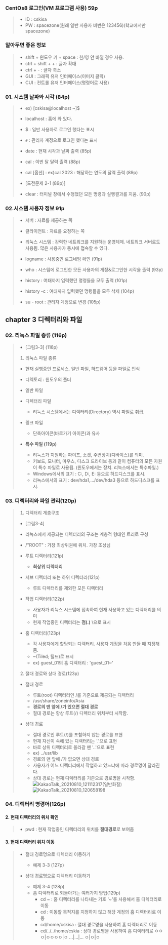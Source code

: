 ### CentOs8 로그인(VM 프로그램 사용) 59p
>* ID : cskisa
>* PW : spacezone(원래 일반 사용자 비번은 123456)(학교에서만 spacezone)
>
### 알아두면 좋은 정보
>* shift + 윈도우 키 + space : 한/영 안 바뀔 경우 사용.
>* ctrl + shift + + : 글자 확대
>* ctrl + - : 글자 축소
>* GUI : 그래픽 유저 인터페이스(이미지 클릭)
>* CUI : 컨트롤 유저 인터페이스(명령어로 사용)

### 01. 시스템 날짜와 시각 (84p)
>* ex) [cskisa@localhost ~]$
>* localhost : 홈에 와 있다.
>* $ : 일반 사용자로 로그인 했다는 표시
>* `#` : 관리자 계정으로 로그인 했다는 표시
>
>* date : 현재 시각과 날짜 출력 (85p)
>* cal : 이번 달 달력 출력 (88p)
>* cal [옵션] : ex)cal 2023 : 해당하는 연도의 달력 출력 (89p)
>* [도전문제 2-1 (89p)]
>* clear : 터미널 창에서 수행했던 모든 명령과 실행결과를 지움. (90p)

### 02.시스템 사용자 정보 91p
>* 서버 : 자료를 제공하는 쪽
>* 클라이언트 : 자료를 요청하는 쪽
>* 리눅스 시스템 : 강력한 네트워크를 지원하는 운영체제. 네트워크 서버로도 사용됨. 많은 사용자가 동시에 접속할 수 있다.
>
>* logname : 사용중인 로그네임 확인 (91p)
>* who : 시스템에 로그인한 모든 사용자의 계정&로그인한 시각을 출력 (93p)
>* history : 여태까지 입력했던 명령들을 모두 출력 (101p)
>* history -c : 여태까지 입력했던 명령들을 모두 삭제 (104p)
>* su - root : 관리자 계정으로 변경 (105p)

## chapter 3 디렉터리와 파일
### 02. 리눅스 파일 종류 (116p)
>* [그림3-3] (116p)
>1. 리눅스 파일 종류
>   * 현재 실행중인 프로세스. 일반 파일, 하드웨어 등을 파일로 인식
>   * 디렉토리 : 윈도우의 폴더
>   
>* 일반 파일
>
>* 디렉터리 파일
>   * 리눅스 시스템에서는 디렉터리(Directory) 역시 파일로 취급.
>   
>* 링크 파일
>   * 단축아이콘(바로가기 아이콘)과 유사
>   
>* **특수 파일 (119p)**
>   * 리눅스가 지원하는 파이프, 소켓, 주변장치(디바이스)를 의미.
>   * 키보드, 모니터, 마우스, 디스크 드라이브 등과 같이 컴퓨터의 모든 자원이 특수 파일로 사용됨. (윈도우에서는 장치. 리눅스에서는 특수파일.)
>   * Windows에서의 표기 : C:, D:, E: 등으로 하드디스크를 표시.
>   * 리눅스에서의 표기 : dev/hda1,.../dev/hda3 등으로 하드디스크를 표시.

### 03. 디렉터리와 파일 관리(120p)
>1. 디렉터리 계층구조
>   * [그림3-4]
>   * 리눅스에서 제공되는 디렉터리의 구조는 계층적 형태인 트리로 구성
>   * /"ROOT" : 가장 최상위권에 위치. 가장 조상님
>
>* 루트 디렉터리(121p)
>   * **최상위 디렉터리**
>   
>* 서브 디렉터리 또는 하위 디렉터리(121p)
>   * 루트 디렉터리를 제외한 모든 디렉터리
>
>* 작업 디렉터리(122p)
>   * 사용자가 리눅스 시스템에 접속하여 현재 사용하고 있는 디렉터리를 의미
>   * 현재 작업중인 디렉터리는 **점(.)** \으로 표시
>
>* 홈 디렉터리(123p)
>   * 각 사용자에게 할당되는 디렉터리. 사용자 계정을 처음 만들 때 지정해 줌.
>   * ~(Tiled; 틸드)로 표시
>   * ex) guest_01의 홈 디렉터리 : 'guest_01~'
>
>2. 절대 경로와 상대 경로(123p)
>* 절대 경로
>   * 루트(root) 디렉터리인 /를 기준으로 제공되는 디렉터리
>   * /usr/share/zoneinfo/Asia
>   * **경로의 맨 앞에 /가 있으면 절대 경로**
>   * 절대 경로는 항상 루트(/) 디렉터리 위치부터 시작함.
>   
>* 상대 경로
>   * 절대 경로인 루트(/)를 포함하지 않는 경로를 표현
>   * 현재 자신이 속해 있는 디렉터리는 '.'으로 표현
>   * 바로 상위 디렉터리로 올라갈 땐 '..'으로 표현
>   * ex) ../usr/lib
>   * 경로의 맨 앞에 /가 없으면 상대 경로
>   * 사용자가 어느 디렉터리에서 작업하고 있느냐에 따라 경로명이 달라진다.
>   * 상대 경로는 현재 디렉터리를 기준으로 경로명을 시작함.
>   ![KakaoTalk_20210810_121112317(일반화질)](https://user-images.githubusercontent.com/86585181/128802729-e1979b1e-2def-4306-9e33-c79309689fe9.jpg)
>   ![KakaoTalk_20210810_120658198](https://user-images.githubusercontent.com/86585181/128802752-77a3f644-766a-4e99-b8d1-7dc86d514d19.png)



### 04. 디렉터리 명령어(126p)
#### 2. 현재 디렉터리의 위치 확인
>* pwd : 현재 작업중인 디렉터리의 위치를 **절대경로**로 보여줌
>
#### 3. 현재 디렉터리 위치 이동
>* 절대 경로명으로 디렉터리 이동하기
>   * 예제 3-3 (127p)
>
>* 상대 경로명으로 디렉터리 이동하기
>   * 예제 3-4 (128p)
>   * 홈 디렉터리로 되돌아가는 여러가지 방법(129p)
>       * cd ~ : 홈 디렉터리를 나타내는 기호 '~'를 사용해서 홈 디렉터리로 이동
>       * cd : 이동할 목적지를 지정하지 않고 해당 계정의 홈 디렉터리로 이동
>       * cd/home/cskisa : 절대 경로명을 사용하여 홈 디렉터리로 이동
>       * cd/../../home/cskia : 상대 경로명을 사용하여 홈 디렉터리로 
> ㅇㅇㅇ|ㅇㅇㅇㅇ|ㅇ
> ...|...|...
> ㅇ|ㅇ|ㅇ
